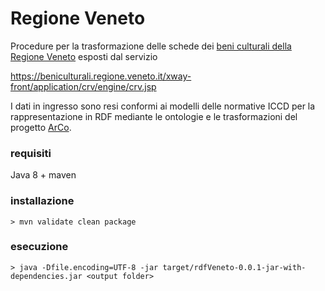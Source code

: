 
# Regione Veneto
Procedure per la trasformazione delle schede dei [beni culturali della Regione Veneto](https://beniculturali.regione.veneto.it) esposti dal servizio

  https://beniculturali.regione.veneto.it/xway-front/application/crv/engine/crv.jsp

I dati in ingresso sono resi conformi ai modelli delle normative ICCD per la rappresentazione in RDF mediante le ontologie e le trasformazioni del progetto [ArCo](https://github.com/ICCD-MiBACT/ArCo).

### requisiti
Java 8 + maven

### installazione
`> mvn validate clean package`

### esecuzione
`> java -Dfile.encoding=UTF-8 -jar target/rdfVeneto-0.0.1-jar-with-dependencies.jar <output folder>`


